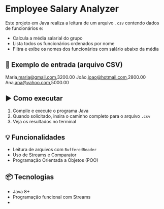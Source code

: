 # Employee Salary Analyzer

Este projeto em Java realiza a leitura de um arquivo `.csv` contendo dados de funcionários e:

- Calcula a média salarial do grupo
- Lista todos os funcionários ordenados por nome
- Filtra e exibe os nomes dos funcionários com salário abaixo da média

## 📁 Exemplo de entrada (arquivo CSV)
Maria,maria@gmail.com,3200.00
João,joao@hotmail.com,2800.00
Ana,ana@yahoo.com,5000.00

## ▶️ Como executar

1. Compile e execute o programa Java
2. Quando solicitado, insira o caminho completo para o arquivo `.csv`
3. Veja os resultados no terminal

## 💡 Funcionalidades

- Leitura de arquivos com `BufferedReader`
- Uso de Streams e Comparator
- Programação Orientada a Objetos (POO)

## 📦 Tecnologias

- Java 8+
- Programação funcional com Streams
- 
